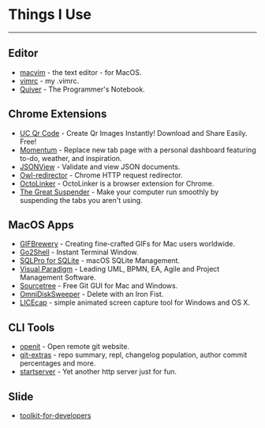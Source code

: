 # Things I Use

---

## Editor

- [macvim](//github.com/macvim-dev/macvim) - the text editor - for MacOS.
- [vimrc](//github.com/xudafeng/vimrc) - my .vimrc.
- [Quiver](http://happenapps.com) - The Programmer's Notebook.

## Chrome Extensions

- [UC Qr Code](https://chrome.google.com/webstore/detail/uc-qr-code/nhelohnehpahakjoklmodmogclacjgdj) - Create Qr Images Instantly! Download and Share Easily. Free!
- [Momentum](https://chrome.google.com/webstore/detail/momentum/laookkfknpbbblfpciffpaejjkokdgca) - Replace new tab page with a personal dashboard featuring to-do, weather, and inspiration.
- [JSONView](https://chrome.google.com/webstore/detail/jsonview/chklaanhfefbnpoihckbnefhakgolnmc) - Validate and view JSON documents.
- [Owl-redirector](//github.com/meowtec/Owl-redirector) - Chrome HTTP request redirector.
- [OctoLinker](https://chrome.google.com/webstore/detail/octolinker/jlmafbaeoofdegohdhinkhilhclaklkp?hl=en-GB) - OctoLinker is a browser extension for Chrome.
- [The Great Suspender](https://chrome.google.com/webstore/detail/the-great-suspender/klbibkeccnjlkjkiokjodocebajanakg) - Make your computer run smoothly by suspending the tabs you aren't using.

## MacOS Apps

- [GIFBrewery](http://gifbrewery.com/) - Creating fine-crafted GIFs for Mac users worldwide.
- [Go2Shell](http://zipzapmac.com/go2shell) - Instant Terminal Window.
- [SQLPro for SQLite](https://www.sqlitepro.com/) - macOS SQLite Management.
- [Visual Paradigm](https://www.visual-paradigm.com/) - Leading UML, BPMN, EA, Agile and Project Management Software.
- [Sourcetree](https://www.sourcetreeapp.com/) - Free Git GUI for Mac and Windows.
- [OmniDiskSweeper](https://www.omnigroup.com/more) - Delete with an Iron Fist.
- [LICEcap](https://github.com/justinfrankel/licecap) - simple animated screen capture tool for Windows and OS X.

## CLI Tools

- [openit](//github.com/xudafeng/openit) - Open remote git website.
- [git-extras](//github.com/tj/git-extras) - repo summary, repl, changelog population, author commit percentages and more.
- [startserver](//github.com/xudafeng/startserver) - Yet another http server just for fun.

## Slide

- [toolkit-for-developers](//xudafeng.github.io/slide/archives/toolkit-for-developers/)
